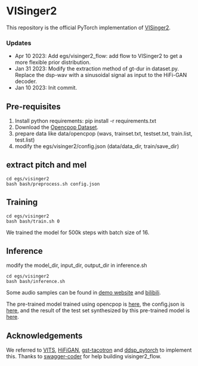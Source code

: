 # VISinger2

This repository is the official PyTorch implementation of [VISinger2](https://arxiv.org/abs/2211.02903).

### Updates
- Apr 10 2023: Add egs/visinger2_flow: add flow to VISinger2 to get a more flexible prior distribution.
- Jan 31 2023: Modify the extraction method of gt-dur in dataset.py. Replace the dsp-wav with a sinusoidal signal as input to the HiFi-GAN decoder.
- Jan 10 2023: Init commit.

## Pre-requisites
1. Install python requirements: pip install -r requirements.txt
2. Download the [Opencpop Dataset](https://wenet.org.cn/opencpop/).
3. prepare data like data/opencpop (wavs, trainset.txt, testset.txt, train.list, test.list)
4. modify the egs/visinger2/config.json (data/data_dir, train/save_dir)

## extract pitch and mel
```
cd egs/visinger2
bash bash/preprocess.sh config.json
```

## Training
```
cd egs/visinger2
bash bash/train.sh 0
```
We trained the model for 500k steps with batch size of 16.

## Inference
modify the model_dir, input_dir, output_dir in inference.sh
```
cd egs/visinger2
bash bash/inference.sh
```

Some audio samples can be found in [demo website](https://zhangyongmao.github.io/VISinger2/) and [bilibili](https://www.bilibili.com/video/BV1wX4y167rb/?share_source=copy_web&vd_source=4e678224f5616d7af7dfaf2401b5d574).

The pre-trained model trained using opencpop is [here](https://drive.google.com/file/d/1MgXLQuquPT2qu1__JNF010-tg48N0hZn/view?usp=share_link), the config.json is [here](https://drive.google.com/file/d/10GI9OUtE4fQ8om8MvycDYQpcP6lgHLNZ/view?usp=share_link), and the result of the test set synthesized by this pre-trained model is [here](https://drive.google.com/file/d/1JTMhtkexo5z3q0bpLoqh4EJmx1HjZyMr/view?usp=share_link).

## Acknowledgements
We referred to [VITS](https://github.com/jaywalnut310/vits), [HiFiGAN](https://github.com/jik876/hifi-gan), [gst-tacotron](https://github.com/syang1993/gst-tacotron)
and [ddsp_pytorch](https://github.com/acids-ircam/ddsp_pytorch) to implement this. Thanks to [swagger-coder](https://github.com/swagger-coder) for help building visinger2_flow.

